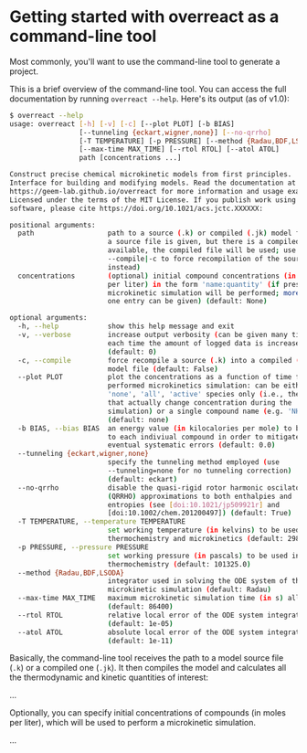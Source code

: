# Getting started with **overreact** as a command-line tool

Most commonly, you'll want to use the command-line tool to generate a
project.

This is a brief overview of the command-line tool.
You can access the full documentation by running `overreact --help`.
Here's its output (as of v1.0):

```bash
$ overreact --help
usage: overreact [-h] [-v] [-c] [--plot PLOT] [-b BIAS]
                 [--tunneling {eckart,wigner,none}] [--no-qrrho]
                 [-T TEMPERATURE] [-p PRESSURE] [--method {Radau,BDF,LSODA}]
                 [--max-time MAX_TIME] [--rtol RTOL] [--atol ATOL]
                 path [concentrations ...]

Construct precise chemical microkinetic models from first principles.
Interface for building and modifying models. Read the documentation at
https://geem-lab.github.io/overreact for more information and usage examples.
Licensed under the terms of the MIT License. If you publish work using this
software, please cite https://doi.org/10.1021/acs.jctc.XXXXXX:

positional arguments:
  path                  path to a source (.k) or compiled (.jk) model file (if
                        a source file is given, but there is a compiled file
                        available, the compiled file will be used; use
                        --compile|-c to force recompilation of the source file
                        instead)
  concentrations        (optional) initial compound concentrations (in moles
                        per liter) in the form 'name:quantity' (if present, a
                        microkinetic simulation will be performed; more than
                        one entry can be given) (default: None)

optional arguments:
  -h, --help            show this help message and exit
  -v, --verbose         increase output verbosity (can be given many times,
                        each time the amount of logged data is increased)
                        (default: 0)
  -c, --compile         force recompile a source (.k) into a compiled (.jk)
                        model file (default: False)
  --plot PLOT           plot the concentrations as a function of time from the
                        performed microkinetics simulation: can be either
                        'none', 'all', 'active' species only (i.e., the ones
                        that actually change concentration during the
                        simulation) or a single compound name (e.g. 'NH3(w)')
                        (default: none)
  -b BIAS, --bias BIAS  an energy value (in kilocalories per mole) to be added
                        to each indiviual compound in order to mitigate
                        eventual systematic errors (default: 0.0)
  --tunneling {eckart,wigner,none}
                        specify the tunneling method employed (use
                        --tunneling=none for no tunneling correction)
                        (default: eckart)
  --no-qrrho            disable the quasi-rigid rotor harmonic oscilator
                        (QRRHO) approximations to both enthalpies and
                        entropies (see [doi:10.1021/jp509921r] and
                        [doi:10.1002/chem.201200497]) (default: True)
  -T TEMPERATURE, --temperature TEMPERATURE
                        set working temperature (in kelvins) to be used in
                        thermochemistry and microkinetics (default: 298.15)
  -p PRESSURE, --pressure PRESSURE
                        set working pressure (in pascals) to be used in
                        thermochemistry (default: 101325.0)
  --method {Radau,BDF,LSODA}
                        integrator used in solving the ODE system of the
                        microkinetic simulation (default: Radau)
  --max-time MAX_TIME   maximum microkinetic simulation time (in s) allowed
                        (default: 86400)
  --rtol RTOL           relative local error of the ODE system integrator
                        (default: 1e-05)
  --atol ATOL           absolute local error of the ODE system integrator
                        (default: 1e-11)
```

Basically, the command-line tool receives the path to a model source file (`.k`) or
a compiled one (`.jk`).
It then compiles the model and calculates all the thermodynamic and kinetic
quantities of interest:

...

Optionally, you can specify initial concentrations of compounds (in moles per liter),
which will be used to perform a microkinetic simulation.

...
